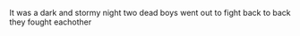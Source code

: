 It was a dark and stormy night 
two dead boys went out to fight
back to back they fought eachother

